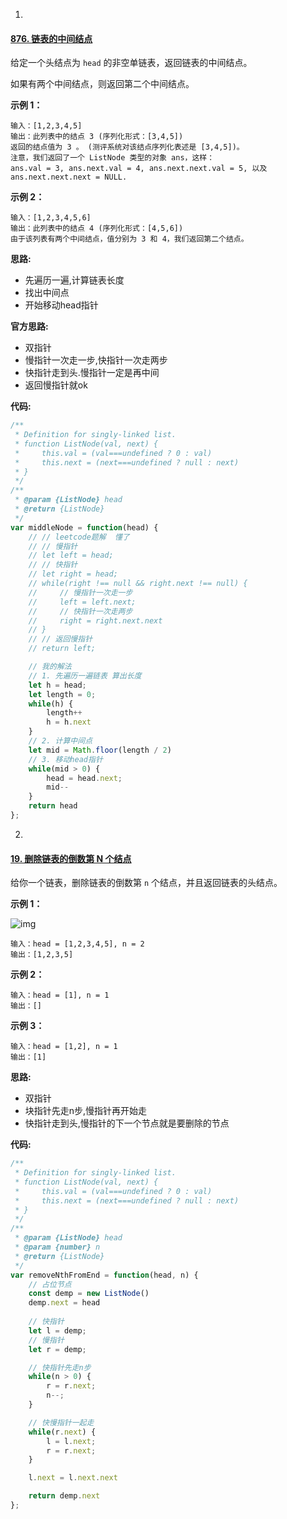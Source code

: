 1. 

#### [876. 链表的中间结点](https://leetcode-cn.com/problems/middle-of-the-linked-list/)

给定一个头结点为 `head` 的非空单链表，返回链表的中间结点。

如果有两个中间结点，则返回第二个中间结点。

 

**示例 1：**

```
输入：[1,2,3,4,5]
输出：此列表中的结点 3 (序列化形式：[3,4,5])
返回的结点值为 3 。 (测评系统对该结点序列化表述是 [3,4,5])。
注意，我们返回了一个 ListNode 类型的对象 ans，这样：
ans.val = 3, ans.next.val = 4, ans.next.next.val = 5, 以及 ans.next.next.next = NULL.
```

**示例 2：**

```
输入：[1,2,3,4,5,6]
输出：此列表中的结点 4 (序列化形式：[4,5,6])
由于该列表有两个中间结点，值分别为 3 和 4，我们返回第二个结点。
```

 **思路:**

+ 先遍历一遍,计算链表长度
+ 找出中间点
+ 开始移动head指针

**官方思路:**

+ 双指针
+ 慢指针一次走一步,快指针一次走两步
+ 快指针走到头.慢指针一定是再中间
+ 返回慢指针就ok

**代码:**

```js
/**
 * Definition for singly-linked list.
 * function ListNode(val, next) {
 *     this.val = (val===undefined ? 0 : val)
 *     this.next = (next===undefined ? null : next)
 * }
 */
/**
 * @param {ListNode} head
 * @return {ListNode}
 */
var middleNode = function(head) {
    // // leetcode题解  懂了
    // // 慢指针
    // let left = head;
    // // 快指针
    // let right = head;
    // while(right !== null && right.next !== null) {
    //     // 慢指针一次走一步
    //     left = left.next;
    //     // 快指针一次走两步
    //     right = right.next.next
    // }
    // // 返回慢指针
    // return left;

    // 我的解法
    // 1. 先遍历一遍链表 算出长度
    let h = head;
    let length = 0;
    while(h) {
        length++
        h = h.next
    }
    // 2. 计算中间点
    let mid = Math.floor(length / 2)
    // 3. 移动head指针
    while(mid > 0) {
        head = head.next;
        mid--
    }
    return head
};
```

2. 

#### [19. 删除链表的倒数第 N 个结点](https://leetcode-cn.com/problems/remove-nth-node-from-end-of-list/)

给你一个链表，删除链表的倒数第 `n` 个结点，并且返回链表的头结点。

 

**示例 1：**

![img](https://assets.leetcode.com/uploads/2020/10/03/remove_ex1.jpg)

```
输入：head = [1,2,3,4,5], n = 2
输出：[1,2,3,5]
```

**示例 2：**

```
输入：head = [1], n = 1
输出：[]
```

**示例 3：**

```
输入：head = [1,2], n = 1
输出：[1]
```

 **思路:**

+ 双指针
+ 块指针先走n步,慢指针再开始走
+ 快指针走到头,慢指针的下一个节点就是要删除的节点

**代码:**

```js
/**
 * Definition for singly-linked list.
 * function ListNode(val, next) {
 *     this.val = (val===undefined ? 0 : val)
 *     this.next = (next===undefined ? null : next)
 * }
 */
/**
 * @param {ListNode} head
 * @param {number} n
 * @return {ListNode}
 */
var removeNthFromEnd = function(head, n) {
    // 占位节点
    const demp = new ListNode()
    demp.next = head
    
    // 快指针
    let l = demp;
    // 慢指针
    let r = demp;

    // 快指针先走n步
    while(n > 0) {
        r = r.next;
        n--;
    }

    // 快慢指针一起走
    while(r.next) {
        l = l.next;
        r = r.next;
    }

    l.next = l.next.next

    return demp.next
};
```

